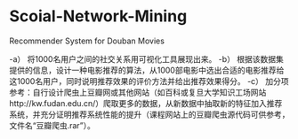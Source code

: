 # Scoial-Network-Mining
Recommender System for Douban Movies

-a）	将1000名用户之间的社交关系用可视化工具展现出来。
-b）	根据该数据集提供的信息，设计一种电影推荐的算法，从1000部电影中选出合适的电影推荐给这1000名用户，同时说明推荐效果的评价方法并给出推荐效果得分。
-c）	加分项参考：自行设计爬虫上豆瓣网或其他网站（如百科或复旦大学知识工场网站http://kw.fudan.edu.cn/）爬取更多的数据，从新数据中抽取新的特征加入推荐系统，并充分证明推荐系统性能的提升（课程网站上的豆瓣爬虫源代码可供参考，文件名“豆瓣爬虫.rar”）。
